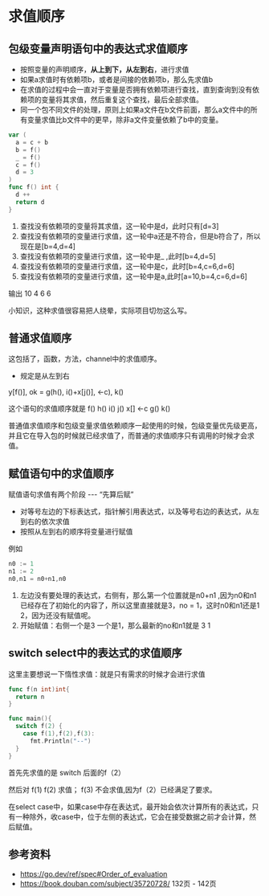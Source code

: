 # 求值顺序
## 包级变量声明语句中的表达式求值顺序

- 按照变量的声明顺序，**从上到下，从左到右**，进行求值
- 如果a求值时有依赖项b，或者是间接的依赖项b，那么先求值b
- 在求值的过程中会一直对于变量是否拥有依赖项进行查找，直到查询到没有依赖项的变量将其求值，然后重复这个查找，最后全部求值。
- 同一个包不同文件的处理，原则上如果a文件在b文件前面，那么a文件中的所有变量求值比b文件中的更早，除非a文件变量依赖了b中的变量。

```go
var (
  a = c + b
  b = f()
  _ = f()
  c = f()
  d = 3
)
func f() int {
  d ++ 
  return d
}
```

1. 查找没有依赖项的变量将其求值，这一轮中是d，此时只有[d=3]
2. 查找没有依赖项的变量进行求值，这一轮中a还是不符合，但是b符合了，所以现在是[b=4,d=4]
3. 查找没有依赖项的变量进行求值，这一轮中是_ ,此时[b=4,d=5]
4. 查找没有依赖项的变量进行求值，这一轮中是c，此时[b=4,c=6,d=6]
5. 查找没有依赖项的变量进行求值，这一轮中是a,此时[a=10,b=4,c=6,d=6]

输出 10 4 6 6

小知识，这种求值很容易把人绕晕，实际项目切勿这么写。

## 普通求值顺序
这包括了，函数，方法，channel中的求值顺序。

- 规定是从左到右

y[f()], ok = g(h(), i()+x[j()], <-c), k() 

这个语句的求值顺序就是 f()  h() i() j() x[] <-c g() k()

普通值求值顺序和包级变量求值依赖顺序一起使用的时候，包级变量优先级更高，并且它在导入包的时候就已经求值了，而普通的求值顺序只有调用的时候才会求值。
## 赋值语句中的求值顺序

赋值语句求值有两个阶段 --- “先算后赋”

- 对等号左边的下标表达式，指针解引用表达式，以及等号右边的表达式，从左到右的依次求值
- 按照从左到右的顺序将变量进行赋值

例如
```go
n0 := 1
n1 := 2
n0,n1 = n0+n1,n0
```
1. 左边没有要处理的表达式，右侧有，那么第一个位置就是n0+n1 ,因为n0和n1已经存在了初始化的内容了，所以这里直接就是3，no = 1，这时n0和n1还是1 2，因为还没有赋值呢。 
2. 开始赋值：右侧一个是3 一个是1，那么最新的no和n1就是 3 1 

## switch select中的表达式的求值顺序

这里主要想说一下惰性求值：就是只有需求的时候才会进行求值

```go
func f(n int)int{
  return n
}

func main(){
  switch f(2) {
    case f(1),f(2),f(3):
      fmt.Println("--")
  }
}
```
首先先求值的是 switch 后面的f（2）

然后对 f(1) f(2) 求值； f(3) 不会求值,因为f（2）已经满足了要求。

在select case中，如果case中存在表达式，最开始会依次计算所有的表达式，只有一种除外，收case中，位于左侧的表达式，它会在接受数据之前才会计算，然后赋值。
 
## 参考资料
- https://go.dev/ref/spec#Order_of_evaluation
- https://book.douban.com/subject/35720728/ 132页 - 142页